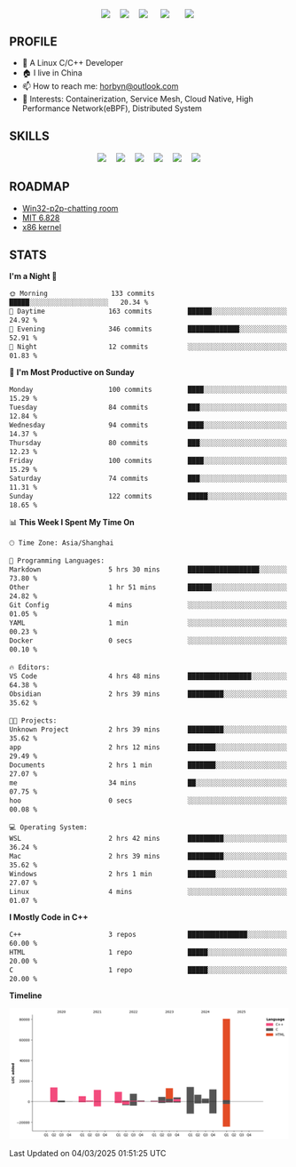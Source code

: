 
<!-- 个人资料 -->
<p align="center"> 
<a href="https://horbyn.github.io" target="_blank"><img  align=center src="https://img.shields.io/badge/Blog-Horbynz_hub-%231677ff?style=social"/></a>&emsp;
<a href="https://www.zhihu.com/people/horbyn4zz" target="_blank"><img  align=center src="https://img.shields.io/badge/Zhihu-知乎-%23000000?style=social"/></a>&emsp;
<a href="https://komarev.com/ghpvc/?username=horbyn&abbreviated=true" target="_blank"><img align="center" src="https://komarev.com/ghpvc/?username=horbyn&abbreviated=true"/></a>&emsp;
<a href="https://img.shields.io/github/stars/horbyn?style=social" target="_blank" ><img align=center src="https://img.shields.io/github/stars/horbyn?style=social&logoColor=%231677ff&labelColor=rgb(89, 89, 89)&color=rgb(3, 126, 187)" style="margin: 0 5px" /></a>&emsp;
<a href="https://img.shields.io/github/followers/horbyn?style=social" target="_blank" ><img align="center" src="https://img.shields.io/github/followers/horbyn?style=social&logoColor=%231677ff&labelColor=rgb(89, 89, 89)&color=rgb(3, 126, 187)" style="margin: 0 5px" /></a>
</p>

## PROFILE
- 🌱 A Linux C/C++ Developer
- 🏠 I live in China
- 📫 How to reach me: horbyn@outlook.com
- 🤔 Interests: Containerization, Service Mesh, Cloud Native, High Performance Network(eBPF), Distributed System

## SKILLS

<p align="center">
<a href=""><img src="https://img.shields.io/badge/Blogger-FF5722?style=for-the-badge&logo=blogger&logoColor=white" ></a>&emsp;
<a href=""><img src="https://img.shields.io/badge/Linux-FCC624?style=for-the-badge&logo=linux&logoColor=black" ></a>&emsp;
<a href=""><img src="https://img.shields.io/badge/C-00599C?style=for-the-badge&logo=c&logoColor=white" ></a>&emsp;
<a href=""><img src="https://img.shields.io/badge/C%2B%2B-00599C?style=for-the-badge&logo=c%2B%2B&logoColor=white" ></a>&emsp;
<a href=""><img src="https://img.shields.io/badge/Visual_Studio_Code-0078D4?style=for-the-badge&logo=visual%20studio%20code&logoColor=white" ></a>&emsp;
<a href=""><img src="https://img.shields.io/badge/GIT-E44C30?style=for-the-badge&logo=git&logoColor=white" ></a>
</p>

## ROADMAP

- [Win32-p2p-chatting room](https://horbyn.github.io/2022/03/14/winsock/)
- [MIT 6.828](https://horbyn.github.io/2022/04/21/xv6-11/)
- [x86 kernel](https://horbyn.github.io/2025/01/02/hoo-1/)

## STATS

<!--START_SECTION:waka-->
**I'm a Night 🦉** 

```text
🌞 Morning                133 commits         █████░░░░░░░░░░░░░░░░░░░░   20.34 % 
🌆 Daytime                163 commits         ██████░░░░░░░░░░░░░░░░░░░   24.92 % 
🌃 Evening                346 commits         █████████████░░░░░░░░░░░░   52.91 % 
🌙 Night                  12 commits          ░░░░░░░░░░░░░░░░░░░░░░░░░   01.83 % 
```
📅 **I'm Most Productive on Sunday** 

```text
Monday                   100 commits         ████░░░░░░░░░░░░░░░░░░░░░   15.29 % 
Tuesday                  84 commits          ███░░░░░░░░░░░░░░░░░░░░░░   12.84 % 
Wednesday                94 commits          ████░░░░░░░░░░░░░░░░░░░░░   14.37 % 
Thursday                 80 commits          ███░░░░░░░░░░░░░░░░░░░░░░   12.23 % 
Friday                   100 commits         ████░░░░░░░░░░░░░░░░░░░░░   15.29 % 
Saturday                 74 commits          ███░░░░░░░░░░░░░░░░░░░░░░   11.31 % 
Sunday                   122 commits         █████░░░░░░░░░░░░░░░░░░░░   18.65 % 
```


📊 **This Week I Spent My Time On** 

```text
🕑︎ Time Zone: Asia/Shanghai

💬 Programming Languages: 
Markdown                 5 hrs 30 mins       ██████████████████░░░░░░░   73.80 % 
Other                    1 hr 51 mins        ██████░░░░░░░░░░░░░░░░░░░   24.82 % 
Git Config               4 mins              ░░░░░░░░░░░░░░░░░░░░░░░░░   01.05 % 
YAML                     1 min               ░░░░░░░░░░░░░░░░░░░░░░░░░   00.23 % 
Docker                   0 secs              ░░░░░░░░░░░░░░░░░░░░░░░░░   00.10 % 

🔥 Editors: 
VS Code                  4 hrs 48 mins       ████████████████░░░░░░░░░   64.38 % 
Obsidian                 2 hrs 39 mins       █████████░░░░░░░░░░░░░░░░   35.62 % 

🐱‍💻 Projects: 
Unknown Project          2 hrs 39 mins       █████████░░░░░░░░░░░░░░░░   35.62 % 
app                      2 hrs 12 mins       ███████░░░░░░░░░░░░░░░░░░   29.49 % 
Documents                2 hrs 1 min         ███████░░░░░░░░░░░░░░░░░░   27.07 % 
me                       34 mins             ██░░░░░░░░░░░░░░░░░░░░░░░   07.75 % 
hoo                      0 secs              ░░░░░░░░░░░░░░░░░░░░░░░░░   00.08 % 

💻 Operating System: 
WSL                      2 hrs 42 mins       █████████░░░░░░░░░░░░░░░░   36.24 % 
Mac                      2 hrs 39 mins       █████████░░░░░░░░░░░░░░░░   35.62 % 
Windows                  2 hrs 1 min         ███████░░░░░░░░░░░░░░░░░░   27.07 % 
Linux                    4 mins              ░░░░░░░░░░░░░░░░░░░░░░░░░   01.07 % 
```

**I Mostly Code in C++** 

```text
C++                      3 repos             ███████████████░░░░░░░░░░   60.00 % 
HTML                     1 repo              █████░░░░░░░░░░░░░░░░░░░░   20.00 % 
C                        1 repo              █████░░░░░░░░░░░░░░░░░░░░   20.00 % 
```



**Timeline**

![Lines of Code chart](https://raw.githubusercontent.com/horbyn/horbyn/main/assets/bar_graph.png)


 Last Updated on 04/03/2025 01:51:25 UTC
<!--END_SECTION:waka-->
